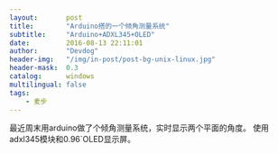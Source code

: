 ```yaml
---
layout:       post
title:        "Arduino搭的一个倾角测量系统"
subtitle:     "Arduino+ADXL345+OLED"
date:         2016-08-13 22:11:01
author:       "Devdog"
header-img:   "/img/in-post/post-bg-unix-linux.jpg"
header-mask:  0.3
catalog:      windows
multilingual: false
tags:
    - 麦步
---
```



最近周末用arduino做了个倾角测量系统，实时显示两个平面的角度。
使用adxl345模块和0.96`OLED显示屏。
